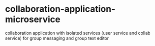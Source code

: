 # collaboration-application-microservice
collaboration application with isolated services (user service and collab service) for group messaging and group text editor
